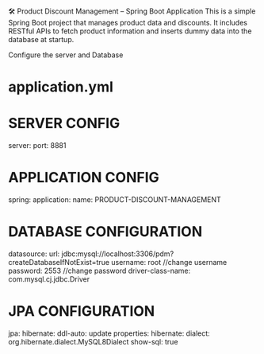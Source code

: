 🛠️ Product Discount Management – Spring Boot Application
This is a simple Spring Boot project that manages product data and discounts. It includes RESTful APIs to fetch product information and inserts dummy data into the database at startup.

Configure the server and Database
# application.yml
# SERVER CONFIG
server:
  port: 8881

# APPLICATION CONFIG
spring:
  application:
           name: PRODUCT-DISCOUNT-MANAGEMENT
# DATABASE CONFIGURATION
  datasource:
            url: jdbc:mysql://localhost:3306/pdm?createDatabaseIfNotExist=true
            username: root //change username 
            password: 2553 //change password
            driver-class-name: com.mysql.cj.jdbc.Driver
# JPA CONFIGURATION
  jpa:
      hibernate:
         ddl-auto: update
      properties:
         hibernate:
             dialect: org.hibernate.dialect.MySQL8Dialect
      show-sql: true

